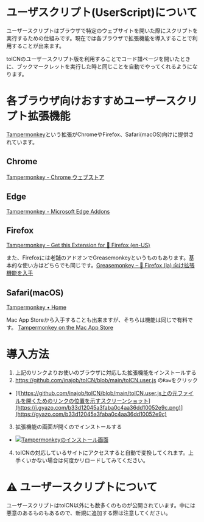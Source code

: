 # ユーザスクリプト(UserScript)について

ユーザースクリプトはブラウザで特定のウェブサイトを開いた際にスクリプトを実行するための仕組みです。現在では各ブラウザで拡張機能を導入することで利用することが出来ます。

toICNのユーザースクリプト版を利用することでコード譜ページを開いたときに、ブックマークレットを実行した時と同じことを自動でやってくれるようになります。

# 各ブラウザ向けおすすめユーザースクリプト拡張機能

[Tampermonkey](https://www.tampermonkey.net/)という拡張がChromeやFirefox、Safari(macOS)向けに提供されています。

## Chrome

[Tampermonkey \- Chrome ウェブストア](https://chrome.google.com/webstore/detail/tampermonkey/dhdgffkkebhmkfjojejmpbldmpobfkfo?hl=ja)

## Edge

[Tampermonkey \- Microsoft Edge Addons](https://microsoftedge.microsoft.com/addons/detail/tampermonkey/iikmkjmpaadaobahmlepeloendndfphd)

## Firefox

[Tampermonkey – Get this Extension for 🦊 Firefox \(en\-US\)](https://addons.mozilla.org/en-US/firefox/addon/tampermonkey/)

また、Firefoxには老舗のアドオンでGreasemonkeyというものもあります。基本的な使い方はどちらでも同じです。[Greasemonkey – 🦊 Firefox \(ja\) 向け拡張機能を入手](https://addons.mozilla.org/ja/firefox/addon/greasemonkey/) 

## Safari(macOS)

[Tampermonkey • Home](https://www.tampermonkey.net/?ext=dhdg&browser=firefox)

Mac App Storeから入手することも出来ますが、そちらは機能は同じで有料です。 [‎Tampermonkey on the Mac App Store](https://apps.apple.com/app/apple-store/id1482490089?mt=8)

# 導入方法

1. 上記のリンクよりお使いのブラウザに対応した拡張機能をインストールする
2. https://github.com/inajob/toICN/blob/main/toICN.user.js の`Raw`をクリック
  - [![https://github.com/inajob/toICN/blob/main/toICN.user.js上の元ファイルを開くためのリンクの位置を示すスクリーンショット](https://i.gyazo.com/b33d12045a3faba0c4aa36dd10052e9c.png)](https://gyazo.com/b33d12045a3faba0c4aa36dd10052e9c)
3. 拡張機能の画面が開くのでインストールする
  - [![Tampermonkeyのインストール画面](https://i.gyazo.com/d13c44e029ed3290036e629b4019db26.png)](https://gyazo.com/d13c44e029ed3290036e629b4019db26)
4. toICNの対応しているサイトにアクセスすると自動で変換してくれます。上手くいかない場合は何度かリロードしてみてください。

# ⚠ ユーザースクリプトについて

ユーザースクリプトはtoICN以外にも数多くのものが公開されています。中には悪意のあるものもあるので、新規に追加する際は注意してください。


